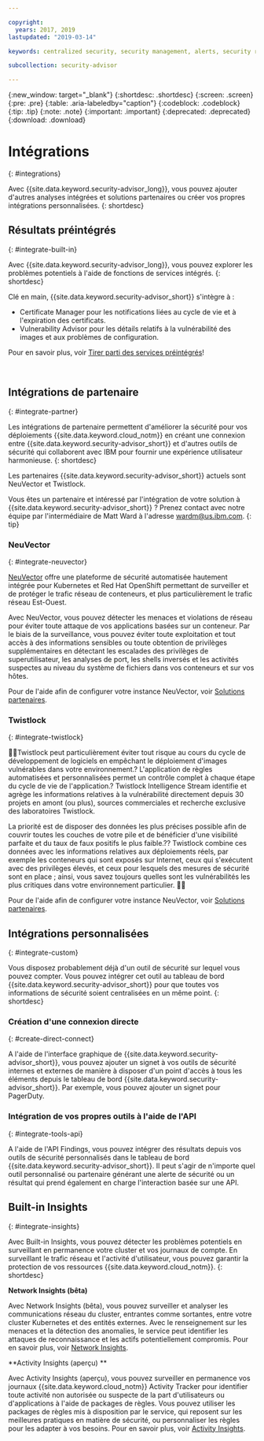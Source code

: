 ```yaml
---

copyright:
  years: 2017, 2019
lastupdated: "2019-03-14"

keywords: centralized security, security management, alerts, security risk, insights, threat detection

subcollection: security-advisor

---
```


{:new_window: target="_blank"}
{:shortdesc: .shortdesc}
{:screen: .screen}
{:pre: .pre}
{:table: .aria-labeledby="caption"}
{:codeblock: .codeblock}
{:tip: .tip}
{:note: .note}
{:important: .important}
{:deprecated: .deprecated}
{:download: .download}


# Intégrations
{: #integrations}

Avec {{site.data.keyword.security-advisor_long}}, vous pouvez ajouter d'autres analyses intégrées et solutions partenaires ou créer vos propres intégrations personnalisées.
{: shortdesc}


## Résultats préintégrés
{: #integrate-built-in}

Avec {{site.data.keyword.security-advisor_long}}, vous pouvez explorer les problèmes potentiels à l'aide de fonctions de services intégrés.
{: shortdesc}


Clé en main, {{site.data.keyword.security-advisor_short}} s'intègre à : 

* Certificate Manager pour les notifications liées au cycle de vie et à l'expiration des certificats.
* Vulnerability Advisor pour les détails relatifs à la vulnérabilité des images et aux problèmes de configuration.

Pour en savoir plus, voir [Tirer parti des services préintégrés](/docs/services/security-advisor?topic=security-advisor-setup-services)!

</br>

## Intégrations de partenaire 
{: #integrate-partner}

Les intégrations de partenaire permettent d'améliorer la sécurité pour vos déploiements {{site.data.keyword.cloud_notm}} en créant une connexion entre {{site.data.keyword.security-advisor_short}} et d'autres outils de sécurité qui collaborent avec IBM pour fournir une expérience utilisateur harmonieuse.
{: shortdesc}

Les partenaires {{site.data.keyword.security-advisor_short}} actuels sont NeuVector et Twistlock.

Vous êtes un partenaire et intéressé par l'intégration de votre solution à {{site.data.keyword.security-advisor_short}} ? Prenez contact avec notre équipe par l'intermédiaire de Matt Ward à l'adresse wardm@us.ibm.com.
{: tip}

### NeuVector
{: #integrate-neuvector}

[NeuVector](https://neuvector.com/) offre une plateforme de sécurité automatisée hautement intégrée pour Kubernetes et Red Hat OpenShift permettant de surveiller et de protéger le trafic réseau de conteneurs, et plus particulièrement le trafic réseau Est-Ouest.

Avec NeuVector, vous pouvez détecter les menaces et violations de réseau pour éviter toute attaque de vos applications basées sur un conteneur. Par le biais de la surveillance, vous pouvez éviter toute exploitation et tout accès à des informations sensibles ou toute obtention de privilèges supplémentaires en détectant les escalades des privilèges de superutilisateur, les analyses de port, les shells inversés et les activités suspectes au niveau du système de fichiers dans vos conteneurs et sur vos hôtes. 

Pour de l'aide afin de configurer votre instance NeuVector, voir [Solutions partenaires](/docs/services/security-advisor?topic=security-advisor-setup-partner#setup-neuvector).


### Twistlock
{: #integrate-twistlock}

Twistlock peut particulièrement éviter tout risque au cours du cycle de développement de logiciels en empêchant le déploiement d'images vulnérables dans votre environnement.? L'application de règles automatisées et personnalisées permet un contrôle complet à chaque étape du cycle de vie de l'application.?
Twistlock Intelligence Stream identifie et agrège les informations relatives à la vulnérabilité directement depuis 30 projets en amont (ou plus), sources commerciales et recherche exclusive des laboratoires Twistlock. 

La priorité est de disposer des données les plus précises possible afin de couvrir toutes les couches de votre pile et de bénéficier d'une visibilité parfaite et du taux de faux positifs le plus faible.?? Twistlock combine ces données avec les informations relatives aux déploiements réels, par exemple les conteneurs qui sont exposés sur Internet, ceux qui s'exécutent avec des privilèges élevés, et ceux pour lesquels des mesures de sécurité sont en place ; ainsi, vous savez toujours quelles sont les vulnérabilités les plus critiques dans votre environnement particulier. 

Pour de l'aide afin de configurer votre instance NeuVector, voir [Solutions partenaires](/docs/services/security-advisor?topic=security-advisor-setup-partner#setup-twistlock).
</br>


## Intégrations personnalisées
{: #integrate-custom}

Vous disposez probablement déjà d'un outil de sécurité sur lequel vous pouvez compter. Vous pouvez intégrer cet outil au tableau de bord {{site.data.keyword.security-advisor_short}} pour que toutes vos informations de sécurité soient centralisées en un même point.
{: shortdesc}

### Création d'une connexion directe 
{: #create-direct-connect}

A l'aide de l'interface graphique de {{site.data.keyword.security-advisor_short}}, vous pouvez ajouter un signet à vos outils de sécurité internes et externes de manière à disposer d'un point d'accès à tous les éléments depuis le tableau de bord {{site.data.keyword.security-advisor_short}}. Par exemple, vous pouvez ajouter un signet pour PagerDuty.

### Intégration de vos propres outils à l'aide de l'API
{: #integrate-tools-api}

A l'aide de l'API Findings, vous pouvez intégrer des résultats depuis vos outils de sécurité personnalisés dans le tableau de bord {{site.data.keyword.security-advisor_short}}. Il peut s'agir de n'importe quel outil personnalisé ou partenaire générant une alerte de sécurité ou un résultat qui prend également en charge l'interaction basée sur une API. 

## Built-in Insights
{: #integrate-insights}

Avec Built-in Insights, vous pouvez détecter les problèmes potentiels en surveillant en permanence votre cluster et vos journaux de compte. En surveillant le trafic réseau et l'activité d'utilisateur, vous pouvez garantir la protection de vos ressources {{site.data.keyword.cloud_notm}}.
{: shortdesc}

**Network Insights (bêta)**

Avec Network Insights (bêta), vous pouvez surveiller et analyser les communications réseau du cluster, entrantes comme sortantes, entre votre cluster Kubernetes et des entités externes. Avec le renseignement sur les menaces et la détection des anomalies, le service peut identifier les attaques de reconnaissance et les actifs potentiellement compromis. Pour en savoir plus, voir [Network Insights](/docs/services/security-advisor?topic=security-advisor-network).

**Activity Insights (aperçu) **

Avec Activity Insights (aperçu), vous pouvez surveiller en permanence vos journaux {{site.data.keyword.cloud_notm}} Activity Tracker pour identifier toute activité non autorisée ou suspecte de la part d'utilisateurs ou d'applications à l'aide de packages de règles. Vous pouvez utiliser les packages de règles mis à disposition par le service, qui reposent sur les meilleures pratiques en matière de sécurité, ou personnaliser les règles pour les adapter à vos besoins. Pour en savoir plus, voir [Activity Insights](/docs/services/security-advisor?topic=security-advisor-activity).
